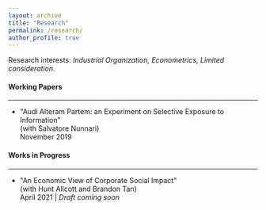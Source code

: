 ```yaml
---
layout: archive
title: "Research"
permalink: /research/
author_profile: true
---
```


Research interests: _Industrial Organization, Econometrics, Limited consideration_.

#### Working Papers
---
- "Audi Alteram Partem: an Experiment on Selective Exposure to Information"  
(with Salvatore Nunnari)  
November 2019

#### Works in Progress
---
- "An Economic View of Corporate Social Impact"  
(with Hunt Allcott and Brandon Tan)  
April 2021 | _Draft coming soon_

